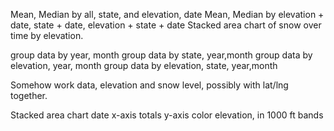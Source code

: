 Mean, Median by all, state, and elevation, date
Mean, Median by elevation + date, state + date, elevation + state + date
Stacked area chart of snow over time by elevation.

group data by year, month
group data by state, year,month
group data by elevation, year, month
group data by elevation, state, year,month

Somehow work data, elevation and snow level, possibly with lat/lng together.


Stacked area chart
date x-axis
totals y-axis
color elevation, in 1000 ft bands